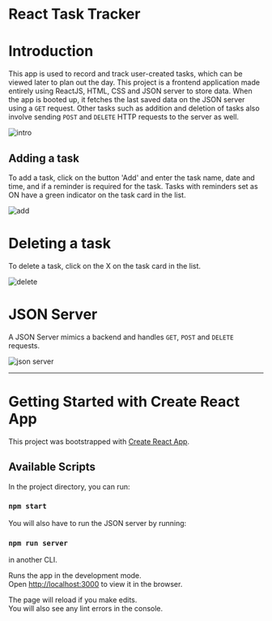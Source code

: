 # React Task Tracker
# Introduction
This app is used to record and track user-created tasks, which can be viewed later to plan out the day. This project is a frontend application made entirely using ReactJS, HTML, CSS and JSON server to store data. When the app is booted up, it fetches the last saved data on the JSON server using a `GET` request. Other tasks such as addition and deletion of tasks also involve sending `POST` and `DELETE` HTTP requests to the server as well.

![intro](https://user-images.githubusercontent.com/64117930/154270270-695a4164-0a65-405f-b044-c2af15464a49.jpg)


## Adding a task
To add a task, click on the button 'Add' and enter the task name, date and time, and if a reminder is required for the task. Tasks with reminders set as ON have a green indicator on the task card in the list.

![add](https://user-images.githubusercontent.com/64117930/154270200-1b04970a-77e9-4a77-b470-8fe456a8cec3.gif)


# Deleting a task
To delete a task, click on the X on the task card in the list.

![delete](https://user-images.githubusercontent.com/64117930/154270232-de6dcdbc-a612-4158-960c-c2445c3bc84f.gif)


# JSON Server
A JSON Server mimics a backend and handles `GET`, `POST` and `DELETE` requests.

![json server](https://user-images.githubusercontent.com/64117930/154270244-2207693a-340a-4a1a-b786-ebe4c7c7fc92.jpg)

__________________________________________________________________________________________

# Getting Started with Create React App

This project was bootstrapped with [Create React App](https://github.com/facebook/create-react-app).

## Available Scripts

In the project directory, you can run:

### `npm start`

You will also have to run the JSON server by running:

### `npm run server`

in another CLI.

Runs the app in the development mode.\
Open [http://localhost:3000](http://localhost:3000) to view it in the browser.

The page will reload if you make edits.\
You will also see any lint errors in the console.
